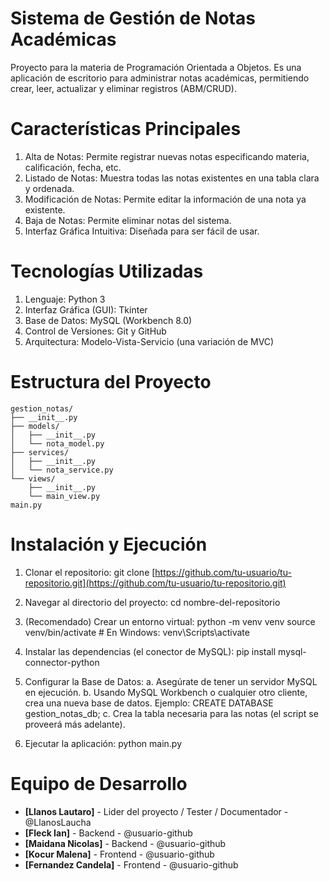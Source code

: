 # Sistema de Gestión de Notas Académicas

Proyecto para la materia de Programación Orientada a Objetos. Es una aplicación de escritorio para administrar notas académicas, permitiendo crear, leer, actualizar y eliminar registros (ABM/CRUD).

# Características Principales

1. Alta de Notas: Permite registrar nuevas notas especificando materia, calificación, fecha, etc.
2. Listado de Notas: Muestra todas las notas existentes en una tabla clara y ordenada.
3. Modificación de Notas: Permite editar la información de una nota ya existente.
4. Baja de Notas: Permite eliminar notas del sistema.
5. Interfaz Gráfica Intuitiva: Diseñada para ser fácil de usar.

# Tecnologías Utilizadas

1. Lenguaje: Python 3
2. Interfaz Gráfica (GUI): Tkinter
3. Base de Datos: MySQL (Workbench 8.0)
4. Control de Versiones: Git y GitHub
5. Arquitectura: Modelo-Vista-Servicio (una variación de MVC)

# Estructura del Proyecto

```
gestion_notas/
├── __init__.py
├── models/
│   ├── __init__.py
│   └── nota_model.py
├── services/
│   ├── __init__.py
│   └── nota_service.py
└── views/
    ├── __init__.py
    └── main_view.py
main.py
```

# Instalación y Ejecución

1. Clonar el repositorio: git clone [https://github.com/tu-usuario/tu-repositorio.git](https://github.com/tu-usuario/tu-repositorio.git)


2. Navegar al directorio del proyecto: cd nombre-del-repositorio


3. (Recomendado) Crear un entorno virtual:
python -m venv venv
source venv/bin/activate  # En Windows: venv\Scripts\activate


4. Instalar las dependencias (el conector de MySQL): pip install mysql-connector-python


5. Configurar la Base de Datos:
    a. Asegúrate de tener un servidor MySQL en ejecución.
    b. Usando MySQL Workbench o cualquier otro cliente, crea una nueva base de datos. Ejemplo: CREATE DATABASE gestion_notas_db;
    c. Crea la tabla necesaria para las notas (el script se proveerá más adelante).

6. Ejecutar la aplicación: python main.py


# Equipo de Desarrollo

* **[Llanos Lautaro]** - Lider del proyecto / Tester / Documentador - @LlanosLaucha
* **[Fleck Ian]** - Backend - @usuario-github
* **[Maidana Nicolas]** - Backend - @usuario-github
* **[Kocur Malena]** - Frontend - @usuario-github
* **[Fernandez Candela]** - Frontend - @usuario-github
